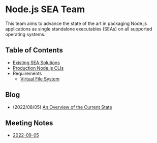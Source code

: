Node.js SEA Team
================

This team aims to advance the state of the art in packaging Node.js
applications as single standalone executables (SEAs) on all supported operating
systems.

Table of Contents
-----------------

- [Existing SEA Solutions](./docs/existing-solutions.md)
- [Production Node.js CLIs](./docs/production-nodejs-clis.md)
- Requirements
  - [Virtual File System](./docs/virtual-file-system-requirements.md)

Blog
----

- (2022/08/05) [An Overview of the Current State](./blog/2022-08-05-an-overview-of-the-current-state.md)

Meeting Notes
-------------

- [2022-09-05](./meetings/2022-09-05.md)
